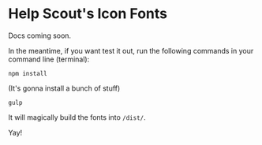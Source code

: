 # Help Scout's Icon Fonts

Docs coming soon.

In the meantime, if you want test it out, run the following commands in your command line (terminal):

```
npm install
```

(It's gonna install a bunch of stuff)

```
gulp
```

It will magically build the fonts into `/dist/`.

Yay!
